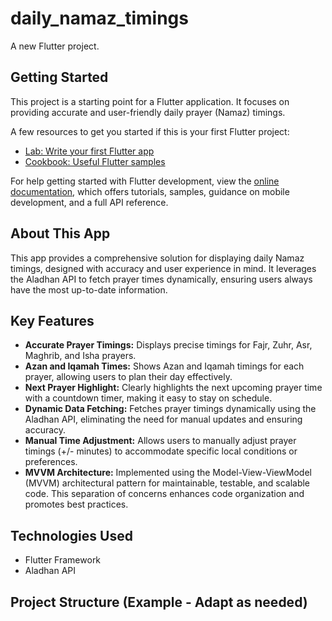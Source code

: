 # daily_namaz_timings

A new Flutter project.

## Getting Started

This project is a starting point for a Flutter application.  It focuses on providing accurate and user-friendly daily prayer (Namaz) timings.

A few resources to get you started if this is your first Flutter project:

- [Lab: Write your first Flutter app](https://docs.flutter.dev/get-started/codelab)
- [Cookbook: Useful Flutter samples](https://docs.flutter.dev/cookbook)

For help getting started with Flutter development, view the
[online documentation](https://docs.flutter.dev/), which offers tutorials,
samples, guidance on mobile development, and a full API reference.

## About This App

This app provides a comprehensive solution for displaying daily Namaz timings, designed with accuracy and user experience in mind. It leverages the Aladhan API to fetch prayer times dynamically, ensuring users always have the most up-to-date information.

## Key Features

*   **Accurate Prayer Timings:** Displays precise timings for Fajr, Zuhr, Asr, Maghrib, and Isha prayers.
*   **Azan and Iqamah Times:** Shows Azan and Iqamah timings for each prayer, allowing users to plan their day effectively.
*   **Next Prayer Highlight:** Clearly highlights the next upcoming prayer time with a countdown timer, making it easy to stay on schedule.
*   **Dynamic Data Fetching:** Fetches prayer timings dynamically using the Aladhan API, eliminating the need for manual updates and ensuring accuracy.
*   **Manual Time Adjustment:** Allows users to manually adjust prayer timings (+/- minutes) to accommodate specific local conditions or preferences.
*   **MVVM Architecture:** Implemented using the Model-View-ViewModel (MVVM) architectural pattern for maintainable, testable, and scalable code.  This separation of concerns enhances code organization and promotes best practices.

## Technologies Used

*   Flutter Framework
*   Aladhan API

## Project Structure (Example - Adapt as needed)